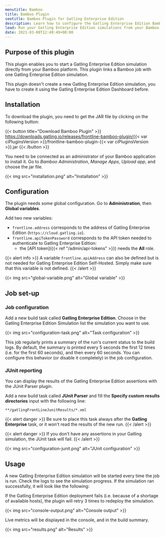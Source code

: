 ```yaml
---
menutitle: Bamboo
title: Bamboo Plugin
seotitle: Bamboo Plugin for Gatling Enterprise Edition
description: Learn how to configure the Gatling Enterprise Edition Bamboo plugin and run your simulations.
lead: Run your Gatling Enterprise Edition simulations from your Bamboo CI.
date: 2021-03-08T12:49:49+00:00
---
```


## Purpose of this plugin

This plugin enables you to start a Gatling Enterprise Edition simulation directly from your Bamboo platform. This plugin links a Bamboo job with one Gatling Enterprise Edition simulation.

This plugin doesn't create a new Gatling Enterprise Edition simulation, you have to create it using the Gatling Enterprise Edition Dashboard before.

## Installation

To download the plugin, you need to get the JAR file by clicking on the following button:

{{< button title="Download Bamboo Plugin" >}}
https://downloads.gatling.io/releases/frontline-bamboo-plugin/{{< var ciPluginsVersion >}}/frontline-bamboo-plugin-{{< var ciPluginsVersion >}}.jar
{{< /button >}}

You need to be connected as an administrator of your Bamboo application to install it. Go to *Bamboo Administration*, *Manage Apps*, *Upload app*, and choose the jar file.

{{< img src="installation.png" alt="Installation" >}}

## Configuration

The plugin needs some global configuration. Go to **Administration**, then **Global variables**.

Add two new variables:

- `frontline.address` corresponds to the address of Gatling Enterprise Edition (`https://cloud.gatling.io`).
- `frontline.apiTokenPassword` corresponds to the API token needed to authenticate to Gatling Enterprise Edition:
  - the [API token]({{< ref "/admin/api-tokens" >}}) needs the **All** role.

{{< alert info >}}
A variable `frontline.apiAddress` can also be defined but is not needed for Gatling Enterprise Edition Self-Hosted. Simply make sure that this variable is not defined.
{{< /alert >}}

{{< img src="global-variable.png" alt="Global variable" >}}

## Job set-up

### Job configuration

Add a new build task called **Gatling Enterprise Edition**. Choose in the Gatling Enterprise Edition Simulation list the simulation you want to use.

{{< img src="configuration-task.png" alt="Task configuration" >}}

This job regularly prints a summary of the run's current status to the build logs. By default, the summary is printed every 5 seconds the first 12 times (i.e. for the first 60 seconds), and then every 60 seconds. You can configure this behavior (or disable it completely) in the job configuration.

### JUnit reporting

You can display the results of the Gatling Enterprise Edition assertions with the JUnit Parser plugin.

Add a new build task called **JUnit Parser** and fill the **Specify custom results directories** input with the following line:

```
**/gatlingFrontLineJunitResults/*.xml
```

{{< alert danger >}}
Be sure to place this task always after the **Gatling Enterprise** task, or it won't read the results of the new run.
{{< /alert >}}

{{< alert danger >}}
If you don't have any assertions in your Gatling simulation, the JUnit task will fail.
{{< /alert >}}

{{< img src="configuration-junit.png" alt="JUnit configuration" >}}

## Usage

A new Gatling Enterprise Edition simulation will be started every time the job is run. Check the logs to see the simulation progress. If the simulation ran successfully, it will look like the following:

If the Gatling Enterprise Edition deployment fails (i.e. because of a shortage of available hosts), the plugin will retry 3 times to redeploy the simulation.

{{< img src="console-output.png" alt="Console output" >}}

Live metrics will be displayed in the console, and in the build summary.

{{< img src="results.png" alt="Results" >}}
